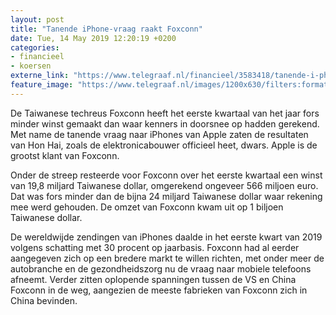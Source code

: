 ```yaml
---
layout: post
title: "Tanende iPhone-vraag raakt Foxconn"
date: Tue, 14 May 2019 12:20:19 +0200
categories: 
- financieel 
- koersen 
externe_link: "https://www.telegraaf.nl/financieel/3583418/tanende-i-phone-vraag-raakt-foxconn"
feature_image: "https://www.telegraaf.nl/images/1200x630/filters:format(jpeg):quality(80)/cdn-kiosk-api.telegraaf.nl/fef9ac40-7631-11e9-aa5b-02d2fb1aa1d7.jpg"
---
```


<p class="intro">De Taiwanese techreus Foxconn heeft het eerste kwartaal van het jaar fors minder winst gemaakt dan waar kenners in doorsnee op hadden gerekend. Met name de tanende vraag naar iPhones van Apple zaten de resultaten van Hon Hai, zoals de elektronicabouwer officieel heet, dwars. Apple is de grootst klant van Foxconn.</p> <p>Onder de streep resteerde voor Foxconn over het eerste kwartaal een winst van 19,8 miljard Taiwanese dollar, omgerekend ongeveer 566 miljoen euro. Dat was fors minder dan de bijna 24 miljard Taiwanese dollar waar rekening mee werd gehouden. De omzet van Foxconn kwam uit op 1 biljoen Taiwanese dollar.</p><p>De wereldwijde zendingen van iPhones daalde in het eerste kwart van 2019 volgens schatting met 30 procent op jaarbasis. Foxconn had al eerder aangegeven zich op een bredere markt te willen richten, met onder meer de autobranche en de gezondheidszorg nu de vraag naar mobiele telefoons afneemt. Verder zitten oplopende spanningen tussen de VS en China Foxconn in de weg, aangezien de meeste fabrieken van Foxconn zich in China bevinden.</p>
